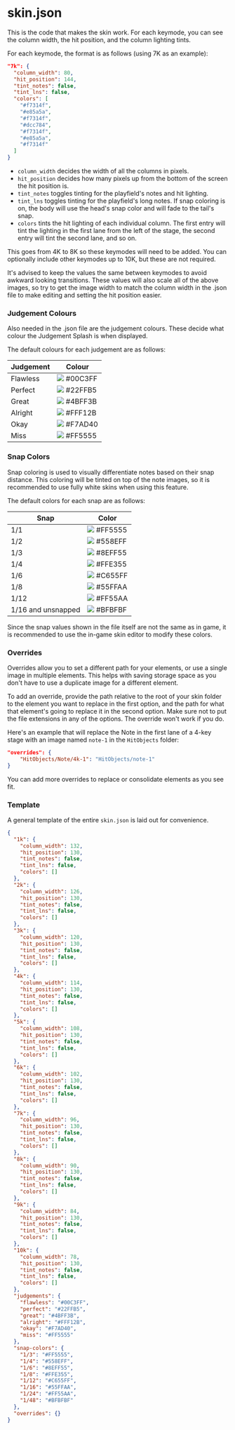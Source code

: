 # skin.json
This is the code that makes the skin work. For each keymode, you can see the column width, the hit position, and the column lighting tints.

For each keymode, the format is as follows (using 7K as an example):

```json
"7k": {
  "column_width": 80,
  "hit_position": 144,
  "tint_notes": false,
  "tint_lns": false,
  "colors": [
    "#f7314f",
    "#e85a5a",
    "#f7314f",
    "#dcc784",
    "#f7314f",
    "#e85a5a",
    "#f7314f"
  ]
}
```

- `column_width` decides the width of all the columns in pixels.
- `hit_position` decides how many pixels up from the bottom of the screen the hit position is.
- `tint_notes` toggles tinting for the playfield's notes and hit lighting.
- `tint_lns` toggles tinting for the playfield's long notes. If snap coloring is on, the body will use the head's snap color and will fade to the tail's snap.
- `colors` tints the hit lighting of each individual column. The first entry will tint the lighting in the first lane from the left of the stage, the second entry will tint the second lane, and so on.

This goes from 4K to 8K so these keymodes will need to be added. You can optionally include other keymodes up to 10K, but these are not required.

It's advised to keep the values the same between keymodes to avoid awkward looking transitions. These values will also scale all of the above images, so try to get the image width to match the column width in the .json file to make editing and setting the hit position easier.

### Judgement Colours
Also needed in the .json file are the judgement colours. These decide what colour the Judgement Splash is when displayed.

The default colours for each judgement are as follows:

|Judgement|Colour|
|---|---|
|Flawless|![](https://singlecolorimage.com/get/00C3FF/10x10) #00C3FF|
|Perfect|![](https://singlecolorimage.com/get/22ffb5/10x10) #22FFB5|
|Great|![](https://singlecolorimage.com/get/4bff3b/10x10) #4BFF3B|
|Alright|![](https://singlecolorimage.com/get/fff12b/10x10) #FFF12B|
|Okay|![](https://singlecolorimage.com/get/f7ad40/10x10) #F7AD40|
|Miss|![](https://singlecolorimage.com/get/ff5555/10x10) #FF5555|

### Snap Colors
Snap coloring is used to visually differentiate notes based on their snap distance. This coloring will be tinted on top of the note images, so it is recommended to use fully white skins when using this feature.

The default colors for each snap are as follows:

|Snap|Color|
|---|---|
|1/1|![](https://singlecolorimage.com/get/ff5555/10x10) #FF5555|
|1/2|![](https://singlecolorimage.com/get/558eff/10x10) #558EFF|
|1/3|![](https://singlecolorimage.com/get/8eff55/10x10) #8EFF55|
|1/4|![](https://singlecolorimage.com/get/ffe355/10x10) #FFE355|
|1/6|![](https://singlecolorimage.com/get/c655ff/10x10) #C655FF|
|1/8|![](https://singlecolorimage.com/get/55ffaa/10x10) #55FFAA|
|1/12|![](https://singlecolorimage.com/get/ff55aa/10x10) #FF55AA|
|1/16 and unsnapped|![](https://singlecolorimage.com/get/bfbfbf/10x10) #BFBFBF|

Since the snap values shown in the file itself are not the same as in game, it is recommended to use the in-game skin editor to modify these colors.

### Overrides
Overrides allow you to set a different path for your elements, or use a single image in multiple elements. This helps with saving storage space as you don't have to use a duplicate image for a different element.

To add an override, provide the path relative to the root of your skin folder to the element you want to replace in the first option, and the path for what that element's going to replace it in the second option. Make sure not to put the file extensions in any of the options. The override won't work if you do.

Here's an example that will replace the Note in the first lane of a 4-key stage with an image named `note-1` in the `HitObjects` folder:

```json
"overrides": {
    "HitObjects/Note/4k-1": "HitObjects/note-1"
}
```

You can add more overrides to replace or consolidate elements as you see fit.

### Template
A general template of the entire `skin.json` is laid out for convenience.
```json
{
  "1k": {
    "column_width": 132,
    "hit_position": 130,
    "tint_notes": false,
    "tint_lns": false,
    "colors": []
  },
  "2k": {
    "column_width": 126,
    "hit_position": 130,
    "tint_notes": false,
    "tint_lns": false,
    "colors": []
  },
  "3k": {
    "column_width": 120,
    "hit_position": 130,
    "tint_notes": false,
    "tint_lns": false,
    "colors": []
  },
  "4k": {
    "column_width": 114,
    "hit_position": 130,
    "tint_notes": false,
    "tint_lns": false,
    "colors": []
  },
  "5k": {
    "column_width": 108,
    "hit_position": 130,
    "tint_notes": false,
    "tint_lns": false,
    "colors": []
  },
  "6k": {
    "column_width": 102,
    "hit_position": 130,
    "tint_notes": false,
    "tint_lns": false,
    "colors": []
  },
  "7k": {
    "column_width": 96,
    "hit_position": 130,
    "tint_notes": false,
    "tint_lns": false,
    "colors": []
  },
  "8k": {
    "column_width": 90,
    "hit_position": 130,
    "tint_notes": false,
    "tint_lns": false,
    "colors": []
  },
  "9k": {
    "column_width": 84,
    "hit_position": 130,
    "tint_notes": false,
    "tint_lns": false,
    "colors": []
  },
  "10k": {
    "column_width": 78,
    "hit_position": 130,
    "tint_notes": false,
    "tint_lns": false,
    "colors": []
  },
  "judgements": {
    "flawless": "#00C3FF",
    "perfect": "#22FFB5",
    "great": "#4BFF3B",
    "alright": "#FFF12B",
    "okay": "#F7AD40",
    "miss": "#FF5555"
  },
  "snap-colors": {
    "1/3": "#FF5555",
    "1/4": "#558EFF",
    "1/6": "#8EFF55",
    "1/8": "#FFE355",
    "1/12": "#C655FF",
    "1/16": "#55FFAA",
    "1/24": "#FF55AA",
    "1/48": "#BFBFBF"
  },
  "overrides": {}
}
```
